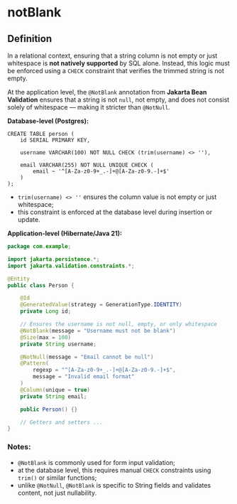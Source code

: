 # notBlank
## Definition
In a relational context, ensuring that a string column is not empty or just whitespace is **not natively supported** by SQL alone.
Instead, this logic must be enforced using a `CHECK` constraint that verifies the trimmed string is not empty.

At the application level, the `@NotBlank` annotation from **Jakarta Bean Validation** ensures that a string is not `null`, not empty,
and does not consist solely of whitespace — making it stricter than `@NotNull`.

**Database-level (Postgres):**
```
CREATE TABLE person (
    id SERIAL PRIMARY KEY,

    username VARCHAR(100) NOT NULL CHECK (trim(username) <> ''),

    email VARCHAR(255) NOT NULL UNIQUE CHECK (
        email ~ '^[A-Za-z0-9+_.-]+@[A-Za-z0-9.-]+$'
    )
);

```
- `trim(username) <> ''` ensures the column value is not empty or just whitespace;
- this constraint is enforced at the database level during insertion or update.

**Application-level (Hibernate/Java 21):**
```java
package com.example;

import jakarta.persistence.*;
import jakarta.validation.constraints.*;

@Entity
public class Person {

    @Id
    @GeneratedValue(strategy = GenerationType.IDENTITY)
    private Long id;

    // Ensures the username is not null, empty, or only whitespace
    @NotBlank(message = "Username must not be blank")
    @Size(max = 100)
    private String username;

    @NotNull(message = "Email cannot be null")
    @Pattern(
        regexp = "^[A-Za-z0-9+_.-]+@[A-Za-z0-9.-]+$",
        message = "Invalid email format"
    )
    @Column(unique = true)
    private String email;

    public Person() {}

    // Getters and setters ...
}
```

### Notes:
- `@NotBlank` is commonly used for form input validation;
- at the database level, this requires manual `CHECK` constraints using `trim()` or similar functions;
- unlike `@NotNull`, `@NotBlank` is specific to String fields and validates content, not just nullability.
